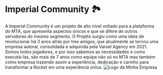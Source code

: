 # Imperial Community 🏞
A Imperial Community é um projeto de alto nível voltado para a plataforma do MTA, que apresenta aspectos únicos e que se difere de outros servidores do mesmo segmento. O Projeto surgiu como uma ideia de revolucionar há 3 anos atrás por tres amigos, que atualmente se tornou uma empresa autoral, consolidada e adquirida pela Varsel Agency em 2021. Somos todos jogadores, e por isso sabemos as necessidades e como executá-las, são mais de 7 anos como equipe não só no MTA mas também como empresa trazendo assim a experiência, dedicação e carinho para transformar a Rocket em uma experiência única.
![Logo da Minha Empresa](https://i.imgur.com/we57sO9.png)
